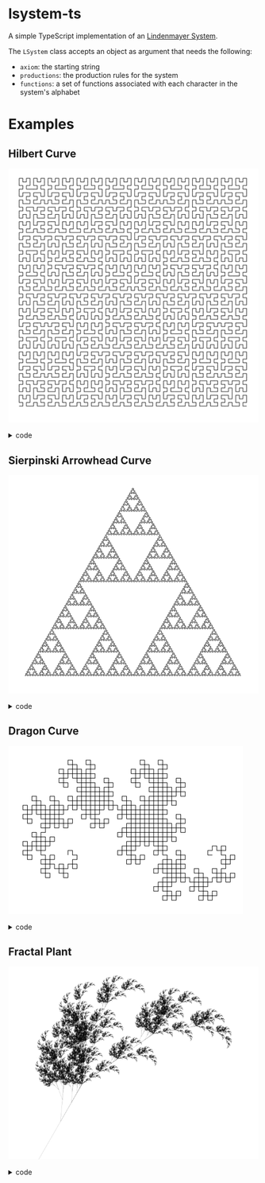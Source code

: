 # lsystem-ts

A simple TypeScript implementation of an [Lindenmayer System](https://en.wikipedia.org/wiki/L-system).

The `LSystem` class accepts an object as argument that needs the following:

- `axiom`: the starting string
- `productions`: the production rules for the system
- `functions`: a set of functions associated with each character in the system's alphabet

# Examples

## Hilbert Curve

![](https://raw.githubusercontent.com/premshree/lsystem-ts/master/examples/hilbert.png)

<details>
  <summary>code</summary>

```js
var canvas = document.getElementById("canvas");
var ctx = canvas.getContext("2d");

// translate to center of canvas
ctx.translate(canvas.width / 1.5, canvas.height / 1.5);
ctx.rotate(Math.PI / 2);
ctx.lineWidth = 1;

var hilbert = new LSystem({
  axiom: "A",
  productions: {
    A: "lBfrAfArfBl",
    B: "rAflBfBlfAr"
  },
  functions: {
    f: () => {
      ctx.beginPath();
      ctx.moveTo(0, 0);
      ctx.lineTo(0, canvas.width / Math.pow(2, hilbert.generations + 1));
      ctx.stroke();
      ctx.translate(0, canvas.width / Math.pow(2, hilbert.generations + 1));
    },
    l: () => ctx.rotate((Math.PI / 180) * 90),
    r: () => ctx.rotate((Math.PI / 180) * -90)
  }
});

hilbert.produce(6);
```

 </details>

## Sierpinski Arrowhead Curve

![](https://raw.githubusercontent.com/premshree/lsystem-ts/master/examples/sierpinski-arrowhead.png)

<details>
  <summary>code</summary>
  
```js
let canvas = document.getElementById('canvas');
let ctx = canvas.getContext('2d');

// translate to center of canvas
ctx.translate(canvas.width / 4, canvas.height / 2);
ctx.rotate((Math.PI / 180) * 270);
ctx.lineWidth = 0;

var sierpinskiArrowHead = new LSystem({
    axiom: 'A',
    productions: {
        A: 'B-A-B',
        B: 'A+B+A',
    },
    functions: {
        A: () => {
            ctx.beginPath();
            ctx.moveTo(0, 0);
            ctx.lineTo(
                0,
                canvas.height / Math.pow(2, sierpinskiArrowHead.generations + 1),
            );
            ctx.stroke();
            ctx.translate(
                0,
                canvas.height / Math.pow(2, sierpinskiArrowHead.generations + 1),
            );
            ctx.closePath();
        },
        B: () => {
            ctx.beginPath();
            ctx.moveTo(0, 0);
            ctx.lineTo(
                0,
                canvas.height / Math.pow(2, sierpinskiArrowHead.generations + 1),
            );
            ctx.stroke();
            ctx.translate(
                0,
                canvas.height / Math.pow(2, sierpinskiArrowHead.generations + 1),
            );
            ctx.closePath();
        },
        '+': () => {
            ctx.rotate((Math.PI / 180) * -60);
        },
        '-': () => {
            ctx.rotate((Math.PI / 180) * 60);
        },
    },
});

sierpinskiArrowHead.produce(10);

```

</details>

## Dragon Curve

![](https://raw.githubusercontent.com/premshree/lsystem-ts/master/examples/dragon.png)

<details>
  <summary>code</summary>

```js
var canvas = document.getElementById("canvas");
var ctx = canvas.getContext("2d");

// translate to center of canvas
ctx.translate(canvas.width / 3, canvas.height / 2);
ctx.rotate(Math.PI);

var dragon = new LSystem({
  axiom: "FX",
  productions: {
    X: "X+YF+",
    Y: "-FX-Y"
  },
  functions: {
    F: () => {
      ctx.beginPath();
      ctx.moveTo(0, 0);
      ctx.lineTo(0, canvas.height / (dragon.generations + 100));
      ctx.stroke();
      ctx.translate(0, canvas.height / (dragon.generations + 100));
      ctx.closePath();
    },
    "+": () => {
      ctx.rotate((Math.PI / 180) * +90);
    },
    "-": () => {
      ctx.rotate((Math.PI / 180) * -90);
    }
  }
});

dragon.produce(10);
```

</details>

## Fractal Plant

![](https://raw.githubusercontent.com/premshree/lsystem-ts/master/examples/fractal-plant.png)

<details>
  <summary>code</summary>
  
```js
var canvas = document.getElementById("canvas");
var ctx = canvas.getContext("2d");

// translate to center of canvas
ctx.translate(canvas.width / 3, canvas.height);
ctx.scale(-1, 1);
ctx.rotate((Math.PI / 180) * 150);
ctx.lineWidth = 0.3;

var plant = new LSystem({
  axiom: "X",
  productions: {
    X: "F+[[X]-X]-F[-FX]+X",
    F: "FF"
  },
  functions: {
    F: () => {
      ctx.beginPath();
      ctx.moveTo(0, 0);
      ctx.lineTo(0, canvas.width / Math.pow(2, plant.generations + 2));
      ctx.stroke();
      ctx.translate(0, canvas.width / Math.pow(2, plant.generations + 2));
    },
    "+": () => {
      ctx.rotate((Math.PI / 180) * 25);
    },
    "-": () => {
      ctx.rotate((Math.PI / 180) * -25);
    },
    "[": () => {
      ctx.save();
    },
    "]": () => {
      ctx.restore();
    }
  }
});

plant.produce(10);

```
</details>
